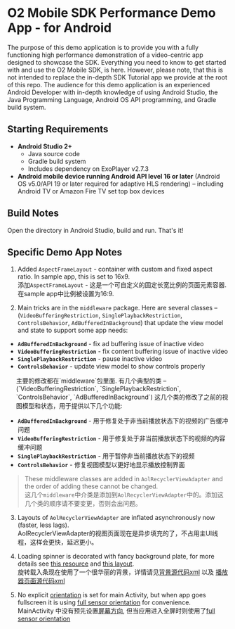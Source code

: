 <a name="head"></a>
# O2 Mobile SDK Performance Demo App - for Android 

The purpose of this demo application is to provide you with a fully functioning high performance demonstration of a video-centric app designed to showcase the SDK. Everything you need to know to get started with and use the O2 Mobile SDK, is here. However, please note, that this is not intended to replace the in-depth SDK Tutorial app we provide at the root of this repo. The audience for this demo application is an experienced Android Developer with in-depth knowledge of using Android Studio, the Java Programming Language, Android OS API programming, and Gradle build system.

<a name="requirements"></a>
## Starting Requirements

* **Android Studio 2+**
	* Java source code
	* Gradle build system
	* Includes dependency on ExoPlayer v2.7.3
* **Android mobile device running Android API level 16 or later** (Android OS v5.0/API 19 or later required for adaptive HLS rendering) – including Android TV or Amazon Fire TV set top box devices

<a name="build"></a>
## Build Notes

Open the directory in Android Studio, build and run.  That's it!

<a name="notes"></a>
## Specific Demo App Notes

1. Added `AspectFrameLayout` - container with custom and fixed aspect ratio. In sample app, this is set to 16x9.  
添加`AspectFrameLayout` -  这是一个可自定义的固定长宽比例的页面元素容器. 在sample app中比例被设置为16:9.

2. Main tricks are in the `middleware` package. Here are several classes – (`VideoBufferingRestriction`, `SinglePlaybackRestriction`, `ControlsBehavior`, `AdBufferedInBackground`) that update the view model and state to support some app needs:

  * **`AdBufferedInBackground`** - fix ad buffering issue of inactive video  
  * **`VideoBufferingRestriction`** - fix content buffering issue of inactive video  
  * **`SinglePlaybackRestriction`** - pause inactive video  
  * **`ControlsBehavior`** - update view model to show controls properly  

<p style="margin-left:20px;">主要的修改都在`middleware`包里面. 有几个典型的类 – (`VideoBufferingRestriction`, `SinglePlaybackRestriction`, `ControlsBehavior`, `AdBufferedInBackground`) 这几个类的修改了之前的视图模型和状态，用于提供以下几个功能:</p>

* **`AdBufferedInBackground`** - 用于修复处于非当前播放状态下的视频的广告缓冲问题  
* **`VideoBufferingRestriction`** - 用于修复处于非当前播放状态下的视频的内容缓冲问题  
* **`SinglePlaybackRestriction`** - 用于暂停非当前播放状态下的视频  
* **`ControlsBehavior`** - 修复视图模型以更好地显示播放控制界面  

> These middleware classes are added in `AolRecyclerViewAdapter` and the order of adding these cannot be changed.  
> 这几个`middleware`中介类是添加到`AolRecyclerViewAdapter`中的。添加这几个类的顺序请不要变更，否则会出问题。

3. Layouts of `AolRecyclerViewAdapter` are inflated asynchronously now (faster, less lags).  
AolRecyclerViewAdapter的视图页面现在是异步填充的了，不占用主UI线程，这样会更快，延迟更小。

4. Loading spinner is decorated with fancy background plate, for more details see [this resource](https://github.com/aol-public/OneMobileSDK-examples-android/blob/34ddb2050ac66293d4b37fc21d202fcc75b51985/PerformanceDemo/app/src/main/res/drawable/loading_bg.xml#L1) 
and [this layout](https://github.com/aol-public/OneMobileSDK-examples-android/blob/34ddb2050ac66293d4b37fc21d202fcc75b51985/PerformanceDemo/app/src/main/res/layout/aol_custom_controls.xml#L126).    
旋转载入条现在使用了一个很华丽的背景，详情请见[背景源代码xml](https://github.com/aol-public/OneMobileSDK-examples-android/blob/34ddb2050ac66293d4b37fc21d202fcc75b51985/PerformanceDemo/app/src/main/res/drawable/loading_bg.xml#L1) 以及 [播放器页面源代码xml](https://github.com/aol-public/OneMobileSDK-examples-android/blob/34ddb2050ac66293d4b37fc21d202fcc75b51985/PerformanceDemo/app/src/main/res/layout/aol_custom_controls.xml#L126)

5. No explicit [orientation](https://github.com/aol-public/OneMobileSDK-examples-android/blob/34ddb2050ac66293d4b37fc21d202fcc75b51985/PerformanceDemo/app/src/main/AndroidManifest.xml#L15) is set for main Activity, but when app goes fullscreen it is using 
[full sensor orientation](https://github.com/aol-public/OneMobileSDK-examples-android/blob/34ddb2050ac66293d4b37fc21d202fcc75b51985/PerformanceDemo/app/src/main/java/com/aol/mobile/sdk/testapp/AolFragment.java#L84) 
for convenience.                                         
MainActivity 中没有预先设置[屏幕方向](https://github.com/aol-public/OneMobileSDK-examples-android/blob/34ddb2050ac66293d4b37fc21d202fcc75b51985/PerformanceDemo/app/src/main/AndroidManifest.xml#L15), 但当应用进入全屏时则使用了[full sensor orientation](https://github.com/aol-public/OneMobileSDK-examples-android/blob/34ddb2050ac66293d4b37fc21d202fcc75b51985/PerformanceDemo/app/src/main/java/com/aol/mobile/sdk/testapp/AolFragment.java#L84) 
